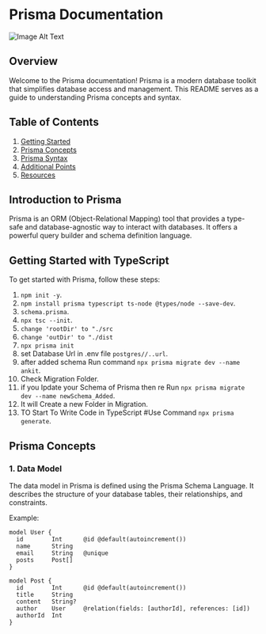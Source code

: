 # Prisma Documentation
![Image Alt Text](https://cdn.worldvectorlogo.com/logos/prisma-2.svg)

## Overview

Welcome to the Prisma documentation! Prisma is a modern database toolkit that simplifies database access and management. This README serves as a guide to understanding Prisma concepts and syntax.

## Table of Contents

1. [Getting Started](#getting-started)
2. [Prisma Concepts](#prisma-concepts)
4. [Prisma Syntax](#prisma-syntax)
5. [Additional Points](#additional-points)
6. [Resources](#resources)

## Introduction to Prisma

Prisma is an ORM (Object-Relational Mapping) tool that provides a type-safe and database-agnostic way to interact with databases. It offers a powerful query builder and schema definition language.

## Getting Started with TypeScript

To get started with Prisma, follow these steps:

1. `npm init -y`.
2. `npm install prisma typescript ts-node @types/node --save-dev`.
3. `schema.prisma`.
4. `npx tsc --init`.
5. `change 'rootDir' to "./src`
6. `change 'outDir' to "./dist`
7. `npx prisma init`
8. set Database Url in .env file `postgres//..url`.
9. after added schema Run command `npx prisma migrate dev --name ankit`.
10. Check Migration Folder.
11. if you Ipdate your Schema of Prisma then re Run `npx prisma migrate dev --name newSchema_Added`.
12. It will Create a new Folder in Migration.
13. TO Start To Write Code in TypeScript   #Use Command  `npx prisma generate`.

## Prisma Concepts

### 1. Data Model

The data model in Prisma is defined using the Prisma Schema Language. It describes the structure of your database tables, their relationships, and constraints.

Example:

```prisma
model User {
  id        Int      @id @default(autoincrement())
  name      String
  email     String   @unique
  posts     Post[]
}

model Post {
  id        Int      @id @default(autoincrement())
  title     String
  content   String?
  author    User     @relation(fields: [authorId], references: [id])
  authorId  Int
}
